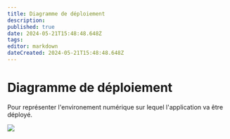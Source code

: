 ```yaml
---
title: Diagramme de déploiement
description: 
published: true
date: 2024-05-21T15:48:48.648Z
tags: 
editor: markdown
dateCreated: 2024-05-21T15:48:48.648Z
---
```


# Diagramme de déploiement

Pour représenter l'environement numérique sur lequel l'application va être déployé.

[![](https://wiki.akipe.fr///uploads/images/gallery/2022-09/scaled-1680-/U0BUqJd9Fzxxjl6Y-image-1663061981093.png)](https://wiki.akipe.fr///uploads/images/gallery/2022-09/U0BUqJd9Fzxxjl6Y-image-1663061981093.png)
